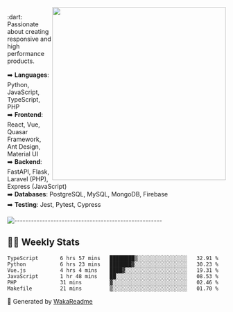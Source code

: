 <img src="https://github-readme-stats.vercel.app/api?username=iguit0&show_icons=true&include_all_commits=true&count_private=true&theme=dracula" min-width="400px" max-width="400px" width="400px" align="right" />

<p align="left"> 
  :dart: Passionate about creating responsive and high performance products.
</p>

<p align="left">
  ➡️ <strong>Languages</strong>: Python, JavaScript, TypeScript, PHP<br>
  ➡️ <strong>Frontend</strong>: React, Vue, Quasar Framework, Ant Design, Material UI<br>
  ➡️ <strong>Backend</strong>: FastAPI, Flask, Laravel (PHP), Express (JavaScript)<br>
  ➡️ <strong>Databases</strong>: PostgreSQL, MySQL, MongoDB, Firebase<br>
  ➡️ <strong>Testing</strong>: Jest, Pytest, Cypress<br>
</p>

![-----------------------------------------------------](https://raw.githubusercontent.com/andreasbm/readme/master/assets/lines/vintage.png)

## :man_technologist: Weekly Stats
<!--START_SECTION:waka-->

```text
TypeScript       6 hrs 57 mins   ████████▒░░░░░░░░░░░░░░░░   32.91 %
Python           6 hrs 23 mins   ███████▓░░░░░░░░░░░░░░░░░   30.23 %
Vue.js           4 hrs 4 mins    ████▓░░░░░░░░░░░░░░░░░░░░   19.31 %
JavaScript       1 hr 48 mins    ██░░░░░░░░░░░░░░░░░░░░░░░   08.53 %
PHP              31 mins         ▓░░░░░░░░░░░░░░░░░░░░░░░░   02.46 %
Makefile         21 mins         ▒░░░░░░░░░░░░░░░░░░░░░░░░   01.70 %
```

<!--END_SECTION:waka-->

🚀 Generated by [WakaReadme](https://github.com/athul/waka-readme)
